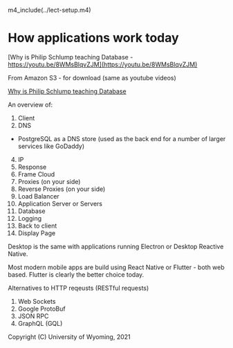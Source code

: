

m4_include(../lect-setup.m4)

#  How applications work today                                            

[Why is Philip Schlump teaching Database - https://youtu.be/8WMsBlqvZJM](https://youtu.be/8WMsBlqvZJM)<br>

From Amazon S3 - for download (same as youtube videos)

[Why is Philip Schlump teaching Database](http://uw-s20-2015.s3.amazonaws.com/4820-L04-why-is-philip-teaching-database.mp4)<br>

An overview of:

1. Client
2. DNS
- PostgreSQL as a DNS store (used as the back end for a number of larger services like GoDaddy)
4. IP
5. Response
6. Frame Cloud
6. Proxies (on your side)
6. Reverse Proxies (on your side)
7. Load Balancer
8. Application Server or Servers
8. Database
9. Logging
9. Back to client
9. Display Page

Desktop is the same with applications running Electron or Desktop Reactive Native.

Most modern mobile apps are build using React Native or Flutter - both web based.
Flutter is clearly the better choice today.

Alternatives to HTTP reqeusts (RESTful requests)

1. Web Sockets
2. Google ProtoBuf
3. JSON RPC
4. GraphQL (GQL)








Copyright (C) University of Wyoming, 2021

